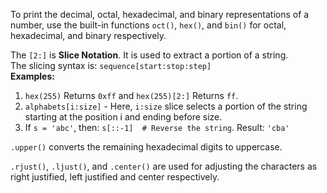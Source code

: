 To print the decimal, octal, hexadecimal, and binary representations of a number, use the built-in functions `oct()`, `hex()`, and `bin()` for octal, hexadecimal, and binary respectively.

The `[2:]` is **Slice Notation**. It is used to extract a portion of a string.<br>
The slicing syntax is: `sequence[start:stop:step]`<br>
**Examples:**
1. `hex(255)` Returns `0xff` and `hex(255)[2:]` Returns `ff`.<br>
2. `alphabets[i:size]` - Here, `i:size` slice selects a portion of the string starting at the position i and ending before size.
3. If `s = 'abc'`, then: `s[::-1]  # Reverse the string`. Result: `'cba'`


`.upper()` converts the remaining hexadecimal digits to uppercase.

`.rjust()`, `.ljust()`, and `.center()` are used for adjusting the characters as right justified, left justified and center respectively.
